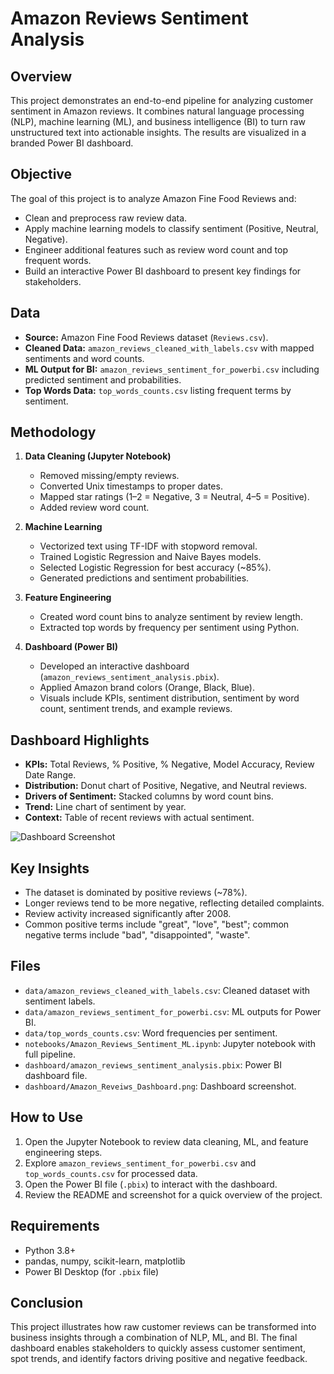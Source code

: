 # Amazon Reviews Sentiment Analysis

## Overview
This project demonstrates an end-to-end pipeline for analyzing customer sentiment in Amazon reviews. It combines natural language processing (NLP), machine learning (ML), and business intelligence (BI) to turn raw unstructured text into actionable insights. The results are visualized in a branded Power BI dashboard.

## Objective
The goal of this project is to analyze Amazon Fine Food Reviews and:
- Clean and preprocess raw review data.
- Apply machine learning models to classify sentiment (Positive, Neutral, Negative).
- Engineer additional features such as review word count and top frequent words.
- Build an interactive Power BI dashboard to present key findings for stakeholders.

## Data
- **Source:** Amazon Fine Food Reviews dataset (`Reviews.csv`).
- **Cleaned Data:** `amazon_reviews_cleaned_with_labels.csv` with mapped sentiments and word counts.
- **ML Output for BI:** `amazon_reviews_sentiment_for_powerbi.csv` including predicted sentiment and probabilities.
- **Top Words Data:** `top_words_counts.csv` listing frequent terms by sentiment.

## Methodology
1. **Data Cleaning (Jupyter Notebook)**
   - Removed missing/empty reviews.
   - Converted Unix timestamps to proper dates.
   - Mapped star ratings (1–2 = Negative, 3 = Neutral, 4–5 = Positive).
   - Added review word count.

2. **Machine Learning**
   - Vectorized text using TF-IDF with stopword removal.
   - Trained Logistic Regression and Naive Bayes models.
   - Selected Logistic Regression for best accuracy (~85%).
   - Generated predictions and sentiment probabilities.

3. **Feature Engineering**
   - Created word count bins to analyze sentiment by review length.
   - Extracted top words by frequency per sentiment using Python.

4. **Dashboard (Power BI)**
   - Developed an interactive dashboard (`amazon_reviews_sentiment_analysis.pbix`).
   - Applied Amazon brand colors (Orange, Black, Blue).
   - Visuals include KPIs, sentiment distribution, sentiment by word count, sentiment trends, and example reviews.

## Dashboard Highlights
- **KPIs:** Total Reviews, % Positive, % Negative, Model Accuracy, Review Date Range.
- **Distribution:** Donut chart of Positive, Negative, and Neutral reviews.
- **Drivers of Sentiment:** Stacked columns by word count bins.
- **Trend:** Line chart of sentiment by year.
- **Context:** Table of recent reviews with actual sentiment.

![Dashboard Screenshot](Amazon_Reviews_Sentiment_Analysis/Dashboard/Amazon_Reviews_Dashboard.png)

## Key Insights
- The dataset is dominated by positive reviews (~78%).
- Longer reviews tend to be more negative, reflecting detailed complaints.
- Review activity increased significantly after 2008.
- Common positive terms include "great", "love", "best"; common negative terms include "bad", "disappointed", "waste".

## Files
- `data/amazon_reviews_cleaned_with_labels.csv`: Cleaned dataset with sentiment labels.
- `data/amazon_reviews_sentiment_for_powerbi.csv`: ML outputs for Power BI.
- `data/top_words_counts.csv`: Word frequencies per sentiment.
- `notebooks/Amazon_Reviews_Sentiment_ML.ipynb`: Jupyter notebook with full pipeline.
- `dashboard/amazon_reviews_sentiment_analysis.pbix`: Power BI dashboard file.
- `dashboard/Amazon_Reveiws_Dashboard.png`: Dashboard screenshot.

## How to Use
1. Open the Jupyter Notebook to review data cleaning, ML, and feature engineering steps.
2. Explore `amazon_reviews_sentiment_for_powerbi.csv` and `top_words_counts.csv` for processed data.
3. Open the Power BI file (`.pbix`) to interact with the dashboard.
4. Review the README and screenshot for a quick overview of the project.

## Requirements
- Python 3.8+
- pandas, numpy, scikit-learn, matplotlib
- Power BI Desktop (for `.pbix` file)

## Conclusion
This project illustrates how raw customer reviews can be transformed into business insights through a combination of NLP, ML, and BI. The final dashboard enables stakeholders to quickly assess customer sentiment, spot trends, and identify factors driving positive and negative feedback.

